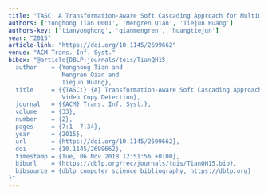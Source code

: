```yaml
---
title: "TASC: A Transformation-Aware Soft Cascading Approach for Multimodal Video Copy Detection"
authors: ['Yonghong Tian 0001', 'Mengren Qian', 'Tiejun Huang']
authors-key: ['tianyonghong', 'qianmengren', 'huangtiejun']
year: "2015"
article-link: "https://doi.org/10.1145/2699662"
venue: "ACM Trans. Inf. Syst."
bibex: "@article{DBLP:journals/tois/TianQH15,
  author    = {Yonghong Tian and
               Mengren Qian and
               Tiejun Huang},
  title     = {{TASC:} {A} Transformation-Aware Soft Cascading Approach for Multimodal
               Video Copy Detection},
  journal   = {{ACM} Trans. Inf. Syst.},
  volume    = {33},
  number    = {2},
  pages     = {7:1--7:34},
  year      = {2015},
  url       = {https://doi.org/10.1145/2699662},
  doi       = {10.1145/2699662},
  timestamp = {Tue, 06 Nov 2018 12:51:56 +0100},
  biburl    = {https://dblp.org/rec/journals/tois/TianQH15.bib},
  bibsource = {dblp computer science bibliography, https://dblp.org}
}"
---
```

